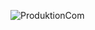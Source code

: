 ![ProduktionCom](https://gitlab.com/solidus/hefei/uploads/399e165f29bf71a49581d8893accdf12/ProduktionCom.PNG)
